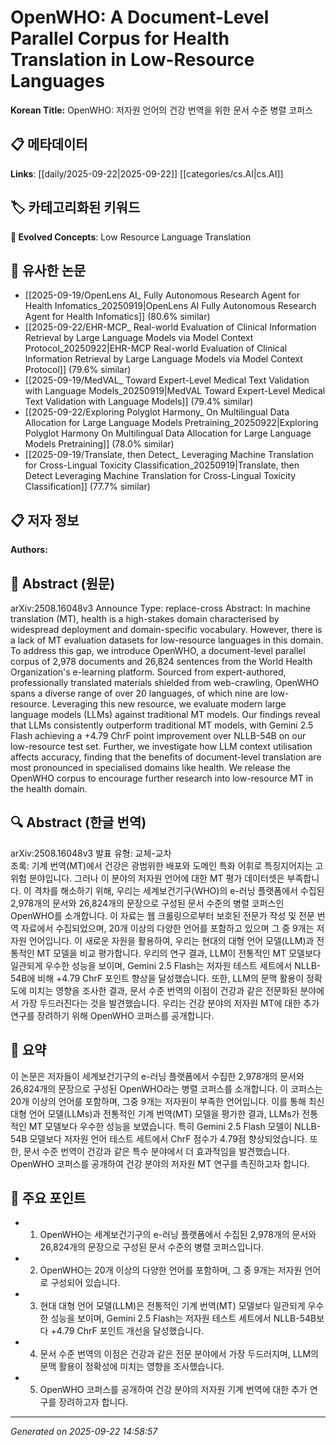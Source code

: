 # OpenWHO: A Document-Level Parallel Corpus for Health Translation in Low-Resource Languages

**Korean Title:** OpenWHO: 저자원 언어의 건강 번역을 위한 문서 수준 병렬 코퍼스

## 📋 메타데이터

**Links**: [[daily/2025-09-22|2025-09-22]] [[categories/cs.AI|cs.AI]]

## 🏷️ 카테고리화된 키워드
**🚀 Evolved Concepts**: Low Resource Language Translation

## 🔗 유사한 논문
- [[2025-09-19/OpenLens AI_ Fully Autonomous Research Agent for Health Infomatics_20250919|OpenLens AI Fully Autonomous Research Agent for Health Infomatics]] (80.6% similar)
- [[2025-09-22/EHR-MCP_ Real-world Evaluation of Clinical Information Retrieval by Large Language Models via Model Context Protocol_20250922|EHR-MCP Real-world Evaluation of Clinical Information Retrieval by Large Language Models via Model Context Protocol]] (79.6% similar)
- [[2025-09-19/MedVAL_ Toward Expert-Level Medical Text Validation with Language Models_20250919|MedVAL Toward Expert-Level Medical Text Validation with Language Models]] (79.4% similar)
- [[2025-09-22/Exploring Polyglot Harmony_ On Multilingual Data Allocation for Large Language Models Pretraining_20250922|Exploring Polyglot Harmony On Multilingual Data Allocation for Large Language Models Pretraining]] (78.0% similar)
- [[2025-09-19/Translate, then Detect_ Leveraging Machine Translation for Cross-Lingual Toxicity Classification_20250919|Translate, then Detect Leveraging Machine Translation for Cross-Lingual Toxicity Classification]] (77.7% similar)

## 📋 저자 정보

**Authors:** 

## 📄 Abstract (원문)

arXiv:2508.16048v3 Announce Type: replace-cross 
Abstract: In machine translation (MT), health is a high-stakes domain characterised by widespread deployment and domain-specific vocabulary. However, there is a lack of MT evaluation datasets for low-resource languages in this domain. To address this gap, we introduce OpenWHO, a document-level parallel corpus of 2,978 documents and 26,824 sentences from the World Health Organization's e-learning platform. Sourced from expert-authored, professionally translated materials shielded from web-crawling, OpenWHO spans a diverse range of over 20 languages, of which nine are low-resource. Leveraging this new resource, we evaluate modern large language models (LLMs) against traditional MT models. Our findings reveal that LLMs consistently outperform traditional MT models, with Gemini 2.5 Flash achieving a +4.79 ChrF point improvement over NLLB-54B on our low-resource test set. Further, we investigate how LLM context utilisation affects accuracy, finding that the benefits of document-level translation are most pronounced in specialised domains like health. We release the OpenWHO corpus to encourage further research into low-resource MT in the health domain.

## 🔍 Abstract (한글 번역)

arXiv:2508.16048v3 발표 유형: 교체-교차  
초록: 기계 번역(MT)에서 건강은 광범위한 배포와 도메인 특화 어휘로 특징지어지는 고위험 분야입니다. 그러나 이 분야의 저자원 언어에 대한 MT 평가 데이터셋은 부족합니다. 이 격차를 해소하기 위해, 우리는 세계보건기구(WHO)의 e-러닝 플랫폼에서 수집된 2,978개의 문서와 26,824개의 문장으로 구성된 문서 수준의 병렬 코퍼스인 OpenWHO를 소개합니다. 이 자료는 웹 크롤링으로부터 보호된 전문가 작성 및 전문 번역 자료에서 수집되었으며, 20개 이상의 다양한 언어를 포함하고 있으며 그 중 9개는 저자원 언어입니다. 이 새로운 자원을 활용하여, 우리는 현대의 대형 언어 모델(LLM)과 전통적인 MT 모델을 비교 평가합니다. 우리의 연구 결과, LLM이 전통적인 MT 모델보다 일관되게 우수한 성능을 보이며, Gemini 2.5 Flash는 저자원 테스트 세트에서 NLLB-54B에 비해 +4.79 ChrF 포인트 향상을 달성했습니다. 또한, LLM의 문맥 활용이 정확도에 미치는 영향을 조사한 결과, 문서 수준 번역의 이점이 건강과 같은 전문화된 분야에서 가장 두드러진다는 것을 발견했습니다. 우리는 건강 분야의 저자원 MT에 대한 추가 연구를 장려하기 위해 OpenWHO 코퍼스를 공개합니다.

## 📝 요약

이 논문은 저자들이 세계보건기구의 e-러닝 플랫폼에서 수집한 2,978개의 문서와 26,824개의 문장으로 구성된 OpenWHO라는 병렬 코퍼스를 소개합니다. 이 코퍼스는 20개 이상의 언어를 포함하며, 그중 9개는 저자원이 부족한 언어입니다. 이를 통해 최신 대형 언어 모델(LLMs)과 전통적인 기계 번역(MT) 모델을 평가한 결과, LLMs가 전통적인 MT 모델보다 우수한 성능을 보였습니다. 특히 Gemini 2.5 Flash 모델이 NLLB-54B 모델보다 저자원 언어 테스트 세트에서 ChrF 점수가 4.79점 향상되었습니다. 또한, 문서 수준 번역이 건강과 같은 특수 분야에서 더 효과적임을 발견했습니다. OpenWHO 코퍼스를 공개하여 건강 분야의 저자원 MT 연구를 촉진하고자 합니다.

## 🎯 주요 포인트

- 1. OpenWHO는 세계보건기구의 e-러닝 플랫폼에서 수집된 2,978개의 문서와 26,824개의 문장으로 구성된 문서 수준의 병렬 코퍼스입니다.

- 2. OpenWHO는 20개 이상의 다양한 언어를 포함하며, 그 중 9개는 저자원 언어로 구성되어 있습니다.

- 3. 현대 대형 언어 모델(LLM)은 전통적인 기계 번역(MT) 모델보다 일관되게 우수한 성능을 보이며, Gemini 2.5 Flash는 저자원 테스트 세트에서 NLLB-54B보다 +4.79 ChrF 포인트 개선을 달성했습니다.

- 4. 문서 수준 번역의 이점은 건강과 같은 전문 분야에서 가장 두드러지며, LLM의 문맥 활용이 정확성에 미치는 영향을 조사했습니다.

- 5. OpenWHO 코퍼스를 공개하여 건강 분야의 저자원 기계 번역에 대한 추가 연구를 장려하고자 합니다.

---

*Generated on 2025-09-22 14:58:57*